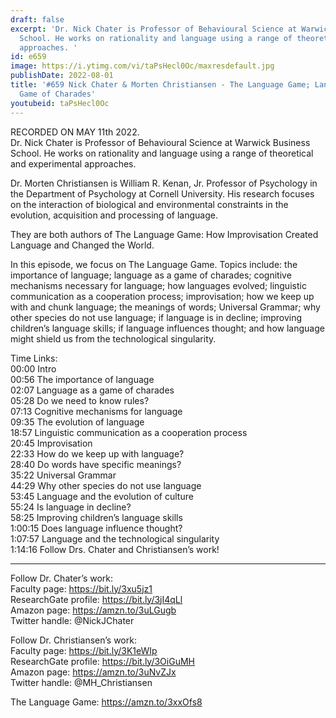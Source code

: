 ```yaml
---
draft: false
excerpt: 'Dr. Nick Chater is Professor of Behavioural Science at Warwick Business
  School. He works on rationality and language using a range of theoretical and experimental
  approaches. '
id: e659
image: https://i.ytimg.com/vi/taPsHecl0Oc/maxresdefault.jpg
publishDate: 2022-08-01
title: '#659 Nick Chater & Morten Christiansen - The Language Game; Language as a
  Game of Charades'
youtubeid: taPsHecl0Oc
---
```

RECORDED ON MAY 11th 2022.  
Dr. Nick Chater is Professor of Behavioural Science at Warwick Business School. He works on rationality and language using a range of theoretical and experimental approaches. 

Dr. Morten Christiansen is William R. Kenan, Jr. Professor of Psychology in the Department of Psychology at Cornell University. His research focuses on the interaction of biological and environmental constraints in the evolution, acquisition and processing of language.

They are both authors of The Language Game: How Improvisation Created Language and Changed the World.

In this episode, we focus on The Language Game. Topics include: the importance of language; language as a game of charades; cognitive mechanisms necessary for language; how languages evolved; linguistic communication as a cooperation process; improvisation; how we keep up with and chunk language; the meanings of words; Universal Grammar; why other species do not use language; if language is in decline; improving children’s language skills; if language influences thought; and how language might shield us from the technological singularity.

Time Links:  
00:00 Intro  
00:56  The importance of language  
02:07  Language as a game of charades  
05:28  Do we need to know rules?  
07:13  Cognitive mechanisms for language  
09:35  The evolution of language  
18:57  Linguistic communication as a cooperation process  
20:45  Improvisation  
22:33  How do we keep up with language?  
28:40  Do words have specific meanings?  
35:22  Universal Grammar  
44:29  Why other species do not use language  
53:45  Language and the evolution of culture  
55:24  Is language in decline?  
58:25  Improving children’s language skills  
1:00:15  Does language influence thought?  
1:07:57  Language and the technological singularity  
1:14:16  Follow Drs. Chater and Christiansen’s work!

---

Follow Dr. Chater’s work:  
Faculty page: https://bit.ly/3xu5jz1  
ResearchGate profile: https://bit.ly/3jI4qLl  
Amazon page: https://amzn.to/3uLGugb  
Twitter handle: @NickJChater

Follow Dr. Christiansen’s work:   
Faculty page: https://bit.ly/3K1eWIp  
ResearchGate profile: https://bit.ly/3OiGuMH  
Amazon page: https://amzn.to/3uNvZJx  
Twitter handle: @MH_Christiansen

The Language Game: https://amzn.to/3xxOfs8
